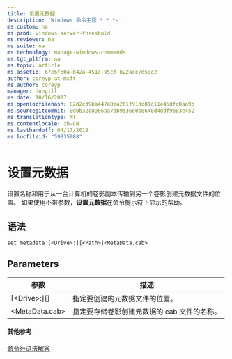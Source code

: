 ```yaml
---
title: 设置元数据
description: 'Windows 命令主题 * * *- '
ms.custom: na
ms.prod: windows-server-threshold
ms.reviewer: na
ms.suite: na
ms.technology: manage-windows-commands
ms.tgt_pltfrm: na
ms.topic: article
ms.assetid: 67e6f60a-b42a-451a-95cf-b22ace7d50c2
author: coreyp-at-msft
ms.author: coreyp
manager: dongill
ms.date: 10/16/2017
ms.openlocfilehash: 82d2cd9ba447a0ea261f91dc01c11e45dfc0aa9b
ms.sourcegitcommit: 0d0b32c8986ba7db9536e0b8648d4ddf9b03e452
ms.translationtype: MT
ms.contentlocale: zh-CN
ms.lasthandoff: 04/17/2019
ms.locfileid: "59835988"
---
```

# <a name="set-metadata"></a>设置元数据



设置名称和用于从一台计算机的卷影副本传输到另一个卷影创建元数据文件的位置。 如果使用不带参数，**设置元数据**在命令提示符下显示的帮助。

## <a name="syntax"></a>语法

```
set metadata [<Drive>:][<Path>]<MetaData.cab>
```

## <a name="parameters"></a>Parameters

|参数|描述|
|---------|-----------|
|[\<Drive>:][<Path>]|指定要创建的元数据文件的位置。|
|\<MetaData.cab>|指定要存储卷影创建元数据的 cab 文件的名称。|

#### <a name="additional-references"></a>其他参考

[命令行语法解答](command-line-syntax-key.md)